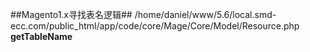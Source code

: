 ##Magento1.x寻找表名逻辑##
/home/daniel/www/5.6/local.smd-ecc.com/public_html/app/code/core/Mage/Core/Model/Resource.php
**getTableName**